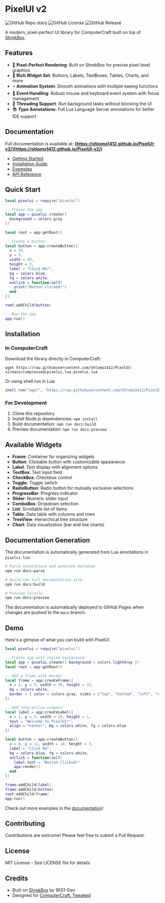 # PixelUI v2

![GitHub Repo stars](https://img.shields.io/github/stars/Shlomo1412/PixelUI-v2?style=for-the-badge)
![GitHub License](https://img.shields.io/github/license/Shlomo1412/PixelUI-v2?style=for-the-badge)
![GitHub Release](https://img.shields.io/github/v/release/Shlomo1412/PixelUI-v2?style=for-the-badge)

A modern, pixel-perfect UI library for ComputerCraft built on top of [ShrekBox](https://github.com/9551-Dev/shrekbox).

## Features

- 🎨 **Pixel-Perfect Rendering**: Built on ShrekBox for precise pixel-level graphics
- 🧩 **Rich Widget Set**: Buttons, Labels, TextBoxes, Tables, Charts, and more
- ⚡ **Animation System**: Smooth animations with multiple easing functions
- 🔧 **Event Handling**: Robust mouse and keyboard event system with focus management
- 🧵 **Threading Support**: Run background tasks without blocking the UI
- 📚 **Type Annotations**: Full Lua Language Server annotations for better IDE support

## Documentation

Full documentation is available at: **[https://shlomo1412.github.io/PixelUI-v2/](https://shlomo1412.github.io/PixelUI-v2/)**

- [Getting Started](https://shlomo1412.github.io/PixelUI-v2/guide/getting-started)
- [Installation Guide](https://shlomo1412.github.io/PixelUI-v2/guide/installation)
- [Examples](https://shlomo1412.github.io/PixelUI-v2/guide/examples)
- [API Reference](https://shlomo1412.github.io/PixelUI-v2/api/)

## Quick Start

```lua
local pixelui = require("pixelui")

-- Create the app
local app = pixelui.create({
  background = colors.gray
})

local root = app:getRoot()

-- Create a button
local button = app:createButton({
  x = 10,
  y = 5,
  width = 20,
  height = 3,
  label = "Click Me!",
  bg = colors.blue,
  fg = colors.white,
  onClick = function(self)
    print("Button clicked!")
  end
})

root:addChild(button)

-- Run the app
app:run()
```

## Installation

### In ComputerCraft

Download the library directly in ComputerCraft:

```
wget https://raw.githubusercontent.com/Shlomo1412/PixelUI-v2/main/compressed/pixelui.lua pixelui.lua
```

Or using shell.run in Lua:

```lua
shell.run("wget", "https://raw.githubusercontent.com/Shlomo1412/PixelUI-v2/main/compressed/pixelui.lua", "pixelui.lua")
```

### For Development

1. Clone this repository
2. Install Node.js dependencies: `npm install`
3. Build documentation: `npm run docs:build`
4. Preview documentation: `npm run docs:preview`

## Available Widgets

- **Frame**: Container for organizing widgets
- **Button**: Clickable button with customizable appearance
- **Label**: Text display with alignment options
- **TextBox**: Text input field
- **CheckBox**: Checkbox control
- **Toggle**: Toggle switch
- **RadioButton**: Radio button for mutually exclusive selections
- **ProgressBar**: Progress indicator
- **Slider**: Numeric slider input
- **ComboBox**: Dropdown selection
- **List**: Scrollable list of items
- **Table**: Data table with columns and rows
- **TreeView**: Hierarchical tree structure
- **Chart**: Data visualization (bar and line charts)

## Documentation Generation

The documentation is automatically generated from Lua annotations in `pixelui.lua`:

```bash
# Parse annotations and generate markdown
npm run docs:parse

# Build the full documentation site
npm run docs:build

# Preview locally
npm run docs:preview
```

The documentation is automatically deployed to GitHub Pages when changes are pushed to the `main` branch.

## Demo

Here's a glimpse of what you can build with PixelUI:

```lua
local pixelui = require("pixelui")

-- Create app with styled background
local app = pixelui.create({ background = colors.lightGray })
local root = app:getRoot()

-- Add a frame with border
local frame = app:createFrame({
  x = 5, y = 3, width = 30, height = 15,
  bg = colors.white,
  border = { color = colors.gray, sides = {"top", "bottom", "left", "right"} }
})

-- Add interactive widgets
local label = app:createLabel({
  x = 2, y = 2, width = 26, height = 1,
  text = "Welcome to PixelUI!",
  align = "center", bg = colors.white, fg = colors.blue
})

local button = app:createButton({
  x = 8, y = 11, width = 14, height = 3,
  label = "Click Me",
  bg = colors.blue, fg = colors.white,
  onClick = function(self)
    label.text = "Button Clicked!"
    app:render()
  end
})

frame:addChild(label)
frame:addChild(button)
root:addChild(frame)
app:run()
```

Check out more examples in the [documentation](https://shlomo1412.github.io/PixelUI-v2/guide/examples)!

## Contributing

Contributions are welcome! Please feel free to submit a Pull Request.

## License

MIT License - See LICENSE file for details

## Credits

- Built on [ShrekBox](https://github.com/9551-Dev/shrekbox) by 9551-Dev
- Designed for [ComputerCraft: Tweaked](https://github.com/cc-tweaked/CC-Tweaked)
